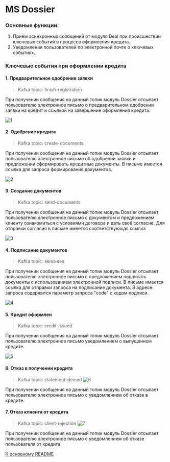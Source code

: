 # MS Dossier
### Основные функции:
1. Приём асинхронных сообщений от модуля Deal при происшествии ключевых событий в процессе оформления кредита.
2. Уведомления пользователей по электронной почте о ключевых событиях.

### Ключевые события при оформлении кредита
#### 1. Предварительное одобрение заявки
> Kafka topic: finish-registration

При получении сообщения на данный топик модуль Dossier отсылает пользователю электронное письмо о предварительном
одобрении заявки на кредит и ссылкой на завершение оформления кредита.

![1](https://github.com/user-attachments/assets/a998e136-17a6-4db5-8905-844c207f13bb)

#### 2. Одобрение кредита
> Kafka topic: create-documents

При получении сообщения на данный топик модуль Dossier отсылает пользователю электронное письмо об одобрении
заявки и предложении сформировать кредитные документы. В письме имеется ссылка для запроса формирования документов.

![2](https://github.com/user-attachments/assets/53c2d218-804c-4257-a4e0-c24b08c8a1ec)

#### 3. Создание документов
> Kafka topic: send-documents

При получении сообщения на данный топик модуль Dossier отсылает пользователю электронное письмо с документом и
предложением клиенту ознакомиться с условиями договора и дать своё согласие. Для отправки согласия в письме имеется
соответствующая ссылка

![3](https://github.com/user-attachments/assets/cb33f3a7-8c78-4935-9294-2ec018031e01)

#### 4. Подписание документов
> Kafka topic: send-ses

При получении сообщения на данный топик модуль Dossier отсылает пользователю электронное письмо с предложением подписать
документы с использованием электронной подписи. В письме имеется ссылка для отправки запроса на подписание документа. В
адресе запроса содержится параметр запроса "code" с кодом подписи.

![4](https://github.com/user-attachments/assets/9034f221-6c40-4a4c-9d76-1ffd72b41f77)

#### 5. Кредит оформлен
> Kafka topic: credit-issued

При получении сообщения на данный топик модуль Dossier отсылает пользователю электронное письмо уведомлением о
выпущенном кредите.

![5](https://github.com/user-attachments/assets/8052bd7e-9bad-48a7-8e20-dc7d6854ed8f)

#### 6. Отказ в получении кредита
> Kafka topic: statement-denied
![6](https://github.com/user-attachments/assets/34d184ff-9514-4532-b210-a6a8ed44d122)

При получении сообщения на данный топик модуль Dossier отсылает пользователю электронное письмо с уведомлением об отказе
в кредите.

#### 7. Отказ клиента от кредита
> Kafka topic: client-rejection
![7](https://github.com/user-attachments/assets/eab21c77-647c-4655-b7c9-c9c80fe2bae5)

При получении сообщения на данный топик модуль Dossier отсылает пользователю электронное письмо с уведомлением об отказе
пользователя от кредита.

[К основному README](./../README.md)